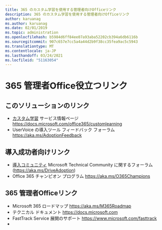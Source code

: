 ```yaml
---
title: 365 のカスタム学習を使用する管理者向けOfficeリンク
description: 365 のカスタム学習を使用する管理者向けOfficeリンク
author: karuanag
ms.author: karuanag
ms.date: 02/01/2019
ms.topic: administration
ms.openlocfilehash: b5984d6ff84ee07a93aba52202cb394a6db6116b
ms.sourcegitcommit: 907c657e7cc5a4a44d2b9f38cc35fea9ac5c5943
ms.translationtype: MT
ms.contentlocale: ja-JP
ms.lasthandoff: 03/24/2021
ms.locfileid: "51163054"
---
```

# <a name="helpful-links-for-office-365-administrators"></a>365 管理者Office役立つリンク

## <a name="links-for-this-solution"></a>このソリューションのリンク

- [カスタム学習](/office365/customlearning) サービス情報ページ https://docs.microsoft.com/office365/customlearning
- UserVoice の導入ツール フィードバック フォーラム https://aka.ms/AdoptionFeedback 

## <a name="links-for-adoption-success-owners"></a>導入成功者向けリンク
- [導入コミュニティ](https://aka.ms/DriveAdoption) Microsoft Technical Community に関するフォーラム (https://aka.ms/DriveAdoption)
- Office 365 チャンピオン プログラム https://aka.ms/O365Champions 

## <a name="links-for-office-365-administrators"></a>365 管理者Officeリンク
- Microsoft 365 ロードマップ https://aka.ms/M365Roadmap
- テクニカル ドキュメント https://docs.microsoft.com
- FastTrack Service 展開のサポート https://www.microsoft.com/fasttrack
-